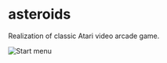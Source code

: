 asteroids
=========

Realization of classic Atari video arcade game.

![Start menu](http://i.imgur.com/xz23dD1.png)
